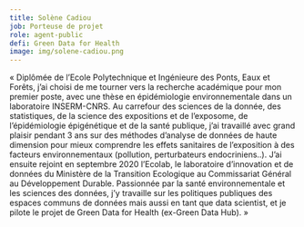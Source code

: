 ```yaml
---
title: Solène Cadiou
job: Porteuse de projet
role: agent-public
defi: Green Data for Health
image: img/solene-cadiou.png
---
```

« Diplômée de l’Ecole Polytechnique et Ingénieure des Ponts, Eaux et Forêts, j’ai choisi de me tourner vers la recherche académique pour mon premier poste, avec une thèse en épidémiologie environnementale dans un laboratoire INSERM-CNRS. Au carrefour des sciences de la donnée, des statistiques, de la science des expositions et de l’exposome, de l’épidémiologie épigénétique et de la santé publique, j’ai travaillé avec grand plaisir pendant 3 ans sur des méthodes d’analyse de données de haute dimension pour mieux comprendre les effets sanitaires de l’exposition à des facteurs environnementaux (pollution, perturbateurs endocriniens..). J’ai ensuite rejoint en septembre 2020 l’Ecolab, le laboratoire d’innovation et de données du Ministère de la Transition Ecologique au Commissariat Général au Développement Durable. Passionnée par la santé environnementale et les sciences des données, j’y travaille sur les politiques publiques des espaces communs de données mais aussi en tant que data scientist, et je pilote le projet de Green Data for Health (ex-Green Data Hub). »